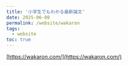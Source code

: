 ```yaml
---
title: '小学生でもわかる最新論文'
date: 2025-06-08
permalink: /website/wakaron
tags:
  - website
toc: true
---
```


[https://wakaron.com/](https://wakaron.com/)